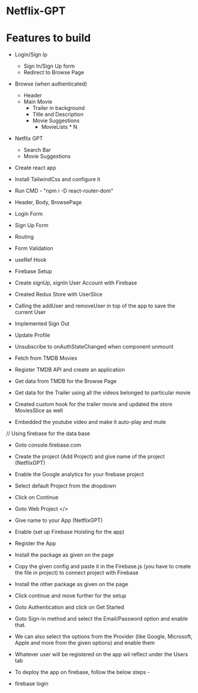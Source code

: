 # Netflix-GPT

# Features to build
- Login/Sign Ip
    - Sign In/Sign Up form
    - Redirect to Browse Page
- Browse (when authenticated)
    - Header 
    - Main Movie
        - Trailer in background
        - Title and Description
        - Movie Suggestions
            - MovieLists * N
- Netflix GPT
    - Search Bar
    - Movie Suggestions

- Create react app
- Install TailwindCss and configure it
- Run CMD - "npm i -D react-router-dom"
- Header, Body, BrowsePage
- Login Form
- Sign Up Form
- Routing
- Form Validation
- useRef Hook
- Firebase Setup
- Create signUp, signIn User Account with Firebase
- Created Redux Store with UserSlice
- Calling the addUser and removeUser in top of the app to save the current User
- Implemented Sign Out
- Update Profile
- Unsubscribe to onAuthStateChanged when component unmount
- Fetch from TMDB Movies
- Register TMDB API and create an application
- Get data from TMDB for the Browse Page
- Get data for the Trailer using all the videos belonged to particular movie
- Created custom hook for the trailer movie and updated the store MoviesSlice as well
- Embedded the youtube video and make it auto-play and mute


// Using firebase for the data base
- Goto console.firebase.com
- Create the project (Add Project) and give name of the project (NetflixGPT)
- Enable the Google analytics for your firebase project
- Select default Project from the dropdown
- Click on Continue
- Goto Web Project </>
- Give name to your App (NetflixGPT) 
- Enable (set up Firebase Hoisting for the app)
- Register the App
- Install the package as given on the page
- Copy the given config and paste it in the Firebase.js (you have to create the file in project) to connect project with Firebase
- Install the other package as given on the page 
- Click continue and move further for the setup
- Goto Authentication and click on Get Started
- Goto Sign-in method and select the Email/Password option and enable that.
- We can also select the options from the Provider (like Google, Microsoft, Apple and more from the given options) and enable them
- Whatever user will be registered on the app wil reflect under the Users tab

- To deploy the app on firebase, follow the below steps -
- firebase login

